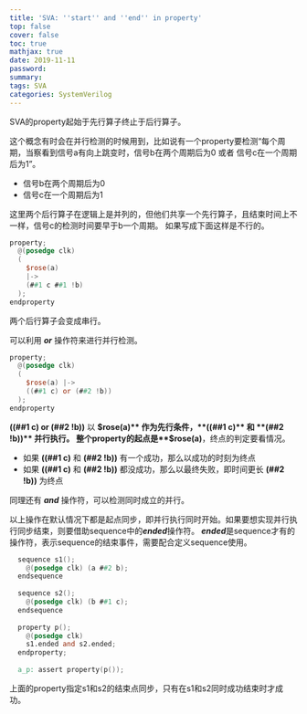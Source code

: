 ```yaml
---
title: 'SVA: ''start'' and ''end'' in property'
top: false
cover: false
toc: true
mathjax: true
date: 2019-11-11
password:
summary:
tags: SVA
categories: SystemVerilog
---
```


SVA的property起始于先行算子终止于后行算子。
<!--- more --->
这个概念有时会在并行检测的时候用到，比如说有一个property要检测“每个周期，当察看到信号a有向上跳变时，信号b在两个周期后为0 或者 信号c在一个周期后为1”。  

  - 信号b在两个周期后为0
  - 信号c在一个周期后为1
 
这里两个后行算子在逻辑上是并列的，但他们共享一个先行算子，且结束时间上不一样，信号c的检测时间要早于b一个周期。
如果写成下面这样是不行的。
```verilog
property;
  @(posedge clk)
  (
    $rose(a)
    |->
    (##1 c ##1 !b)
  );
endproperty
```
两个后行算子会变成串行。

可以利用 ***or*** 操作符来进行并行检测。
```verilog
property;
  @(posedge clk)
  (
    $rose(a) |->
    ((##1 c) or (##2 !b))
  );
endproperty
```
**((##1 c) or (##2 !b))** 以 **$rose(a)** 作为先行条件，**((##1 c)** 和 **(##2 !b))** 并行执行。
整个property的起点是**$rose(a)**，终点的判定要看情况。
 - 如果 **((##1 c)** 和 **(##2 !b))** 有一个成功，那么以成功的时刻为终点
 - 如果 **((##1 c)** 和 **(##2 !b))** 都没成功，那么以最终失败，即时间更长 **(##2 !b))** 为终点

同理还有 ***and*** 操作符，可以检测同时成立的并行。

以上操作在默认情况下都是起点同步，即并行执行同时开始。如果要想实现并行执行同步结束，则要借助sequence中的***ended***操作符。
***ended***是sequence才有的操作符，表示sequence的结束事件，需要配合定义sequence使用。


~~~verilog
  sequence s1();
    @(posedge clk) (a ##2 b);
  endsequence
  
  sequence s2();
    @(posedge clk) (b ##1 c);
  endsequence
  
  property p();
    @(posedge clk) 
    s1.ended and s2.ended;
  endproperty;
  
  a_p: assert property(p());
~~~

上面的property指定s1和s2的结束点同步，只有在s1和s2同时成功结束时才成功。
